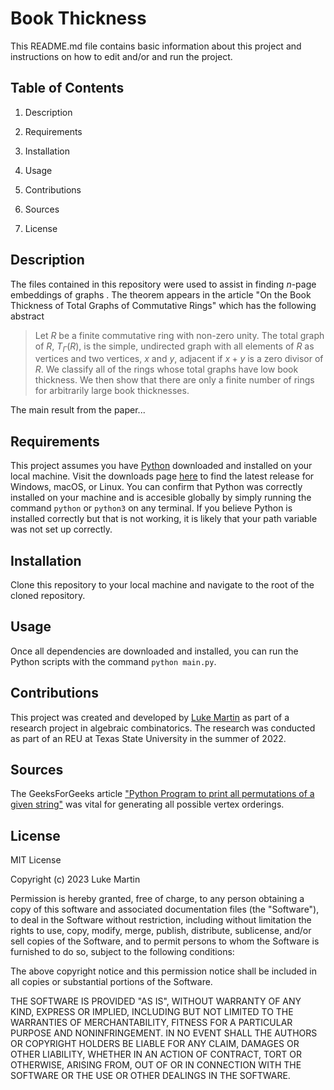 # Book Thickness

This README.md file contains basic information about this project and instructions on how to edit and/or and run the project.

## Table of Contents
1. Description

1. Requirements

1. Installation

1. Usage

1. Contributions

1. Sources

1. License

## Description

The files contained in this repository were used to assist in finding $n$-page embeddings of graphs . The theorem appears in the article "On the Book Thickness of Total Graphs of Commutative Rings" which has the following abstract

 >Let $R$ be a finite commutative ring with non-zero unity. The total graph of $R$, $T_\Gamma(R)$, is the simple, undirected graph with all elements of $R$ as vertices and two vertices, $x$ and $y$, adjacent if $x + y$ is a zero divisor of $R$. We classify all of the rings whose total graphs have low book thickness. We then show that there are only a finite number of rings for arbitrarily large book thicknesses.

 The main result from the paper...

## Requirements

This project assumes you have [Python](https://www.python.org/) downloaded and installed on your local machine. Visit the downloads page [here](https://www.python.org/downloads/) to find the latest release for Windows, macOS, or Linux. You can confirm that Python was correctly installed on your machine and is accesible globally by simply running the command `python` or `python3` on any terminal. If you believe Python is installed correctly but that is not working, it is likely that your path variable was not set up correctly. 

## Installation 

Clone this repository to your local machine and navigate to the root of the cloned repository.

## Usage

Once all dependencies are downloaded and installed, you can run the Python scripts with the command `python main.py`.

## Contributions

This project was created and developed by [Luke Martin](https://github.com/lmartin5) as part of a research project in algebraic combinatorics. The research was conducted as part of an REU at Texas State University in the summer of 2022.

## Sources

The GeeksForGeeks article ["Python Program to print all permutations of a given string"](https://www.geeksforgeeks.org/python-program-to-print-all-permutations-of-a-given-string/) was vital for generating all possible vertex orderings. 

## License 

MIT License

Copyright (c) 2023 Luke Martin

Permission is hereby granted, free of charge, to any person obtaining a copy
of this software and associated documentation files (the "Software"), to deal
in the Software without restriction, including without limitation the rights
to use, copy, modify, merge, publish, distribute, sublicense, and/or sell
copies of the Software, and to permit persons to whom the Software is
furnished to do so, subject to the following conditions:

The above copyright notice and this permission notice shall be included in all
copies or substantial portions of the Software.

THE SOFTWARE IS PROVIDED "AS IS", WITHOUT WARRANTY OF ANY KIND, EXPRESS OR
IMPLIED, INCLUDING BUT NOT LIMITED TO THE WARRANTIES OF MERCHANTABILITY,
FITNESS FOR A PARTICULAR PURPOSE AND NONINFRINGEMENT. IN NO EVENT SHALL THE
AUTHORS OR COPYRIGHT HOLDERS BE LIABLE FOR ANY CLAIM, DAMAGES OR OTHER
LIABILITY, WHETHER IN AN ACTION OF CONTRACT, TORT OR OTHERWISE, ARISING FROM,
OUT OF OR IN CONNECTION WITH THE SOFTWARE OR THE USE OR OTHER DEALINGS IN THE
SOFTWARE.